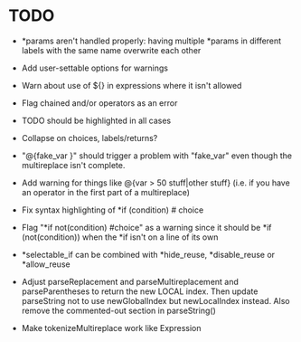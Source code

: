 # TODO

- *params aren't handled properly: having multiple *params in different labels with the same name overwrite each other
- Add user-settable options for warnings
- Warn about use of ${} in expressions where it isn't allowed
- Flag chained and/or operators as an error
- TODO should be highlighted in all cases
- Collapse on choices, labels/returns?
- "@{fake_var }" should trigger a problem with "fake_var" even though the multireplace isn't complete.
- Add warning for things like @{var > 50 stuff|other stuff} (i.e. if you have an operator in the first part of a multireplace)
- Fix syntax highlighting of *if (condition)  # choice
- Flag "*if not(condition) #choice" as a warning since it should be *if (not(condition)) when the *if isn't on a line of its own
- *selectable_if can be combined with *hide_reuse, *disable_reuse or *allow_reuse

- Adjust parseReplacement and parseMultireplacement and parseParentheses to return the new LOCAL index. Then update parseString not to use newGlobalIndex but newLocalIndex instead. Also remove the commented-out section in parseString()
- Make tokenizeMultireplace work like Expression